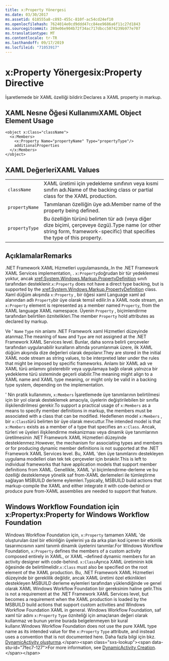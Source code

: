 ```yaml
---
title: x:Property Yönergesi
ms.date: 03/30/2017
ms.assetid: 618555a8-c893-455c-810f-ac54cd24ef10
ms.openlocfilehash: 7624014e0cd9ddd47cc84ee9686a6f11c27d1843
ms.sourcegitcommit: 289e06e904b72f34ac717dbcc5074239b977e707
ms.translationtype: MT
ms.contentlocale: tr-TR
ms.lasthandoff: 09/17/2019
ms.locfileid: "71053917"
---
```

# <a name="xproperty-directive"></a><span data-ttu-id="7fec7-102">x:Property Yönergesi</span><span class="sxs-lookup"><span data-stu-id="7fec7-102">x:Property Directive</span></span>
<span data-ttu-id="7fec7-103">İşaretlemede bir XAML özelliği bildirir.</span><span class="sxs-lookup"><span data-stu-id="7fec7-103">Declares a XAML property in markup.</span></span>  
  
## <a name="xaml-object-element-usage"></a><span data-ttu-id="7fec7-104">XAML Nesne Öğesi Kullanımı</span><span class="sxs-lookup"><span data-stu-id="7fec7-104">XAML Object Element Usage</span></span>  
  
```xaml  
<object x:Class="className">  
  <x:Members>  
    <x:Property Name="propertyName" Type="propertyType"/>  
    additionalProperties  
  </x:Members>  
</object>  
```  
  
## <a name="xaml-values"></a><span data-ttu-id="7fec7-105">XAML Değerleri</span><span class="sxs-lookup"><span data-stu-id="7fec7-105">XAML Values</span></span>  
  
|||  
|-|-|  
|`className`|<span data-ttu-id="7fec7-106">XAML üretimi için yedekleme sınıfının veya kısmi sınıfın adı.</span><span class="sxs-lookup"><span data-stu-id="7fec7-106">Name of the backing class or partial class for the XAML production.</span></span>|  
|`propertyName`|<span data-ttu-id="7fec7-107">Tanımlanan özelliğin üye adı.</span><span class="sxs-lookup"><span data-stu-id="7fec7-107">Member name of the property being defined.</span></span>|  
|`propertyType`|<span data-ttu-id="7fec7-108">Bu özelliğin türünü belirten tür adı (veya diğer dize biçimi, çerçeveye özgü).</span><span class="sxs-lookup"><span data-stu-id="7fec7-108">Type name (or other string form, framework-specific) that specifies the type of this property.</span></span>|  
  
## <a name="remarks"></a><span data-ttu-id="7fec7-109">Açıklamalar</span><span class="sxs-lookup"><span data-stu-id="7fec7-109">Remarks</span></span>  
 <span data-ttu-id="7fec7-110">.NET Framework XAML Hizmetleri uygulamasında,.</span><span class="sxs-lookup"><span data-stu-id="7fec7-110">In the .NET Framework XAML Services implementation, .</span></span> <span data-ttu-id="7fec7-111">`x:Property`doğrudan bir tür yedeklemesi yoktur, ancak <xref:System.Windows.Markup.PropertyDefinition> sınıfı tarafından desteklenir.</span><span class="sxs-lookup"><span data-stu-id="7fec7-111">`x:Property` does not have a direct type backing, but is supported by the <xref:System.Windows.Markup.PropertyDefinition> class.</span></span> <span data-ttu-id="7fec7-112">Xaml düğüm akışında `x:Property` , bir öğesi xaml Language xaml ad alanından adlı `Property`bir üye olarak temsil edilir.</span><span class="sxs-lookup"><span data-stu-id="7fec7-112">In a XAML node stream, an `x:Property` element is represented as a member named `Property`, from the XAML language XAML namespace.</span></span> <span data-ttu-id="7fec7-113">Üyenin `Property` , biçimlendirme tarafından belirtilen öznitelikleri.</span><span class="sxs-lookup"><span data-stu-id="7fec7-113">The member `Property` hold attributes as declared by markup.</span></span>  
  
 <span data-ttu-id="7fec7-114">Ve ' `Name` `Type` nin anlamı .NET Framework xaml Hizmetleri düzeyinde atanmaz.</span><span class="sxs-lookup"><span data-stu-id="7fec7-114">The meaning of `Name` and `Type` are not assigned at the .NET Framework XAML Services level.</span></span> <span data-ttu-id="7fec7-115">Bunlar, daha sonra belirli çerçeveler tarafından uygulanabilir kuralların altında yorumlanmak üzere, ilk XAML düğüm akışında dize değerleri olarak depolanır.</span><span class="sxs-lookup"><span data-stu-id="7fec7-115">They are stored in the initial XAML node stream as string values, to be interpreted later under the rules that might be imposed by specific frameworks.</span></span> <span data-ttu-id="7fec7-116">Anlamı bir XAML adı ve XAML türü anlamını gösterebilir veya uygulamaya bağlı olarak yalnızca bir yedekleme türü sisteminde geçerli olabilir.</span><span class="sxs-lookup"><span data-stu-id="7fec7-116">The meaning might align to a XAML name and XAML type meaning, or might only be valid in a backing type system, depending on the implementation.</span></span>  
  
 <span data-ttu-id="7fec7-117">' Nin pratik kullanımını, `x:Members` İşaretlemede üye tanımlarının belirtilmesi için bir yol olarak desteklemek amacıyla, üyelerin değiştirilebilen bir sınıfla ilişkilendirilmesi gerekir.</span><span class="sxs-lookup"><span data-stu-id="7fec7-117">To support a practical usage of `x:Members` as a means to specify member definitions in markup, the members must be associated with a class that can be modified.</span></span> <span data-ttu-id="7fec7-118">Hedeflenen model `x:Members` , bir `x:Class`türü belirten bir üye olarak mevcuttur.</span><span class="sxs-lookup"><span data-stu-id="7fec7-118">The intended model is that `x:Members` exists as a member of a type that specifies an `x:Class`.</span></span> <span data-ttu-id="7fec7-119">Ancak, türleri ve üyeleri ilişkilendirme mekanizması veya dinamik üye tanımlarının üretilmesinin .NET Framework XAML Hizmetleri düzeyinde desteklenmez.</span><span class="sxs-lookup"><span data-stu-id="7fec7-119">However, the mechanism for associating types and members or for producing dynamic member definitions is not supported at the .NET Framework XAML Services level.</span></span> <span data-ttu-id="7fec7-120">Bu, XAML 'den üye tanımlarını destekleyen uygulama modelleri olan tek tek çerçeveler için bırakılır.</span><span class="sxs-lookup"><span data-stu-id="7fec7-120">This is left to individual frameworks that have application models that support member definitions from XAML.</span></span> <span data-ttu-id="7fec7-121">Genellikle, XAML 'yi biçimlendirme-derleme ve bu özelliği desteklemeye yönelik saf from-XAML derlemeleri ile tümleştirme sağlayan MSBUILD derleme eylemleri.</span><span class="sxs-lookup"><span data-stu-id="7fec7-121">Typically, MSBUILD build actions that markup-compile the XAML and either integrate it with code-behind or produce pure from-XAML assemblies are needed to support that feature.</span></span>  
  
## <a name="xproperty-for-windows-workflow-foundation"></a><span data-ttu-id="7fec7-122">Windows Workflow Foundation için x:Property</span><span class="sxs-lookup"><span data-stu-id="7fec7-122">x:Property for Windows Workflow Foundation</span></span>  
 <span data-ttu-id="7fec7-123">Windows Workflow Foundation için, `x:Property` tamamen XAML 'de oluşturulan özel bir etkinliğin üyelerini ya da arka plan kod içeren bir etkinlik tasarımcısının xaml tanımlı dinamik üyelerini tanımlar.</span><span class="sxs-lookup"><span data-stu-id="7fec7-123">For Windows Workflow Foundation, `x:Property` defines the members of a custom activity composed entirely in XAML, or XAML –defined dynamic members for an activity designer with code-behind.</span></span> <span data-ttu-id="7fec7-124">`x:Class`Ayrıca XAML üretiminin kök öğesinde de belirtilmelidir.</span><span class="sxs-lookup"><span data-stu-id="7fec7-124">`x:Class` must also be specified on the root element of the XAML production.</span></span> <span data-ttu-id="7fec7-125">Bu, .NET Framework XAML Hizmetleri düzeyinde bir gereklilik değildir, ancak XAML üretimi özel etkinlikleri destekleyen MSBUILD derleme eylemleri tarafından yüklendiğinde ve genel olarak XAML Windows Workflow Foundation bir gereksinim haline gelir.</span><span class="sxs-lookup"><span data-stu-id="7fec7-125">This is not a requirement at the .NET Framework XAML Services level, but becomes a requirement when the XAML production is loaded by the MSBUILD build actions that support custom activities and Windows Workflow Foundation XAML in general.</span></span> <span data-ttu-id="7fec7-126">Windows Workflow Foundation, saf xaml tür adını `x:Property` `Type` özniteliği için amaçlanan değeri olarak kullanmaz ve bunun yerine burada belgelenmeyen bir kural kullanır.</span><span class="sxs-lookup"><span data-stu-id="7fec7-126">Windows Workflow Foundation does not use the pure XAML type name as its intended value for the `x:Property` `Type` attribute, and instead uses a convention that is not documented here.</span></span> <span data-ttu-id="7fec7-127">Daha fazla bilgi için bkz. [DynamicActivity oluşturma](https://docs.microsoft.com/previous-versions/dotnet/netframework-4.0/dd807392(v=vs.100)).</span><span class="sxs-lookup"><span data-stu-id="7fec7-127">For more information, see [DynamicActivity Creation](https://docs.microsoft.com/previous-versions/dotnet/netframework-4.0/dd807392(v=vs.100)).</span></span>
